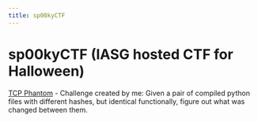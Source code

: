```yaml
---
title: sp00kyCTF
---
```

# sp00kyCTF (IASG hosted CTF for Halloween)

[TCP Phantom](TCP%20Phantom/index.md) - Challenge created by me: Given a pair of compiled python files with different hashes, but identical functionally, figure out what was changed between them.

